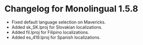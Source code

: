 # Changelog for Monolingual 1.5.8

* Fixed default language selection on Mavericks.
* Added sk_SK.lproj for Slovakian localizations.
* Added fil.lproj for Filipino localizations.
* Added es_419.lproj for Spanish localizations.
